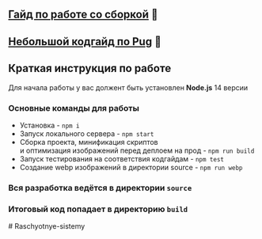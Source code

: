 ## [Гайд по работе со сборкой](/GUIDE.md) 📕
## [Небольшой кодгайд по Pug](https://github.com/alextuboltsev/pug-codeguide) 📗

## Краткая инструкция по работе
Для начала работы у вас должент быть установлен **Node.js** 14 версии

### Основные команды для работы
- Установка - `npm i`
- Запуск локального сервера - `npm start`
- Сборка проекта, минификация скриптов <br>
и оптимизация изображений перед деплоем на прод - `npm run build`
- Запуск тестирования на соответствия кодгайдам - `npm test`
- Создание webp изображений в директории source - `npm run webp`

### Вся разработка ведётся в директории `source`
### Итоговый код попадает в директорию `build`
#   R a s c h y o t n y e - s i s t e m y  
 